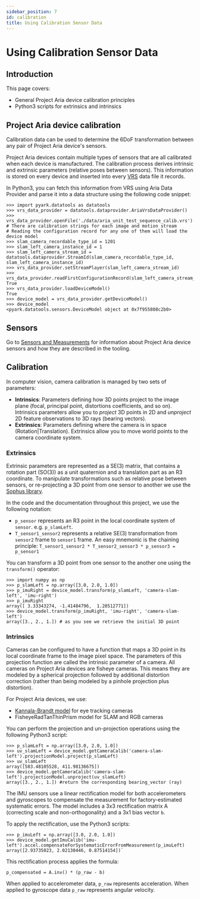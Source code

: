```yaml
---
sidebar_position: 7
id: calibration
title: Using Calibration Sensor Data
---
```

# Using Calibration Sensor Data
## Introduction
This page covers:

* General Project Aria device calibration principles
* Python3 scripts for extrinsics and intrinsics


## Project Aria device calibration
Calibration data can be used to determine the 6DoF transformation between any pair of Project Aria device's sensors.

Project Aria devices contain multiple types of sensors that are all calibrated when each device is manufactured. The calibration process derives intrinsic and extrinsic parameters (relative poses between sensors). This information is stored on every device and inserted into every [VRS](/aria-vrs.md) data file it records.

In Python3, you can fetch this information from VRS using Aria Data Provider and parse it into a data structure using the following code snippet:


```
>>> import pyark.datatools as datatools
>>> vrs_data_provider = datatools.dataprovider.AriaVrsDataProvider()
>>> vrs_data_provider.openFile('./data/aria_unit_test_sequence_calib.vrs')
# There are calibration strings for each image and motion stream
# Reading the configuration record for any one of them will load the device model
>>> slam_camera_recordable_type_id = 1201
>>> slam_left_camera_instance_id = 1
>>> slam_left_camera_stream_id = datatools.dataprovider.StreamId(slam_camera_recordable_type_id, slam_left_camera_instance_id)
>>> vrs_data_provider.setStreamPlayer(slam_left_camera_stream_id)
>>> vrs_data_provider.readFirstConfigurationRecord(slam_left_camera_stream_id)
True
>>> vrs_data_provider.loadDeviceModel()
True
>>> device_model = vrs_data_provider.getDeviceModel()
>>> device_model
<pyark.datatools.sensors.DeviceModel object at 0x7f955808c2b0>
```

## Sensors

Go to [Sensors and Measurements](sensors-measurements.md) for information about Project Aria device sensors and how they are described in the tooling.


## Calibration

In computer vision, camera calibration is managed by two sets of parameters:


* **Intrinsics**: Parameters defining how 3D points project to the image plane (focal, principal point, distortions coefficients, and so on). Intrinsics parameters allow you to *project* 3D points in 2D and *unproject* 2D feature observations to 3D rays (bearing vectors).
* **Extrinsics**: Parameters defining where the camera is in space (Rotation|Translation). Extrinsics allow you to move world points to the camera coordinate system.

### Extrinsics

Extrinsic parameters are represented as a SE(3) matrix, that contains a rotation part (SO(3)) as a unit quaternion and a translation part as an R3 coordinate. To manipulate transformations such as relative pose between sensors, or re-projecting a 3D point from one sensor to another we use the [Sophus library](https://github.com/strasdat/Sophus).

In the code and the documentation throughout this project, we use the following notation:


* `p_sensor` represents an R3 point in the local coordinate system of `sensor`. e.g. `p_slamLeft`.
* `T_sensor1_sensor2` represents a relative SE(3) transformation from `sensor2` frame to `sensor1` frame. An easy mnemonic is the chaining principle: `T_sensor1_sensor2 * T_sensor2_sensor3 * p_sensor3 = p_sensor1`

You can transform a 3D point from one sensor to the another one using the `transform()` operator:


```
>>> import numpy as np
>>> p_slamLeft = np.array([3.0, 2.0, 1.0])
>>> p_imuRight = device_model.transform(p_slamLeft, 'camera-slam-left', 'imu-right')
>>> p_imuRight
array([ 3.33343274, -1.41484796,  1.20512771])
>>> device_model.transform(p_imuRight, 'imu-right', 'camera-slam-left')
array([3., 2., 1.]) # as you see we retrieve the initial 3D point
```


### Intrinsics

Cameras can be configured to have a function that maps a 3D point in its local coordinate frame to the image pixel space. The parameters of this projection function are called the intrinsic parameter of a camera. All cameras on Project Aria devices are fisheye cameras. This means they are modeled by a spherical projection followed by additional distortion correction (rather than being modeled by a pinhole projection plus distortion).

For Project Aria devices, we use:

* [Kannala-Brandt model](https://ieeexplore.ieee.org/document/1642666) for eye tracking cameras
* FisheyeRadTanThinPrism model for SLAM and RGB cameras

You can perform the projection and un-projection operations using the following Python3 script:


```
>>> p_slamLeft = np.array([3.0, 2.0, 1.0])
>>> uv_slamLeft = device_model.getCameraCalib('camera-slam-left').projectionModel.project(p_slamLeft)
>>> uv_slamLeft
array([583.48105528, 411.98136675])
>>> device_model.getCameraCalib('camera-slam-left').projectionModel.unproject(uv_slamLeft)
array([3., 2., 1.]) #return the corresponding bearing_vector (ray)
```


The IMU sensors use a linear rectification model for both accelerometers and gyroscopes to compensate the measurement for factory-estimated systematic errors. The model includes a 3x3 rectification matrix A (correcting scale and non-orthogonality) and a 3x1 bias vector `b`.

To apply the rectification, use the Python3 scripts:


```
>>> p_imuLeft = np.array([3.0, 2.0, 1.0])
>>> device_model.getImuCalib('imu-left').accel.compensateForSystematicErrorFromMeasurement(p_imuLeft)
array([2.93735023, 2.02130446, 0.87514154])`
```


This rectification process applies the formula:


```
p_compensated = A.inv() * (p_raw - b)
```


When applied to accelerometer data, `p_raw` represents acceleration.  When applied to gyroscope data `p_raw`  represents angular velocity.
